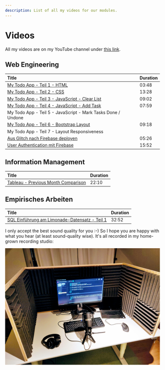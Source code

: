 ```yaml
---
description: List of all my videos for our modules.
---
```


# Videos

All my videos are on my YouTube channel under [this link](https://www.youtube.com/channel/UC4qYjwJaVh3uABOajAjUA0w/featured).

## Web Engineering

| Title | Duration |
| :--- | :--- |
| [My Todo App - Teil 1 - HTML](https://www.youtube.com/watch?v=K62YuAHHlBc) | 03:48 |
| [My Todo App - Teil 2 - CSS](https://www.youtube.com/watch?v=slVAbQKeT6s) | 13:28 |
| [My Todo App - Teil 3 - JavaScript - Clear List](https://www.youtube.com/watch?v=gADwe53QP1E) | 09:02 |
| [My Todo App - Teil 4 - JavaScript - Add Task](https://www.youtube.com/watch?v=UHlWDfDEu5Q) | 07:59 |
| My Todo App - Teil 5 - JavaScript - Mark Tasks Done / Undone |  |
| [My Todo App - Teil 6 - Bootstrap Layout](https://www.youtube.com/watch?v=WJSIZrQHdpU) | 09:18 |
| My Todo App - Teil 7 - Layout Responsiveness |  |
| [Aus Glitch nach Firebase deployen](https://www.youtube.com/watch?v=gmXkXvyXBfM) | 05:26 |
| [User Authentication mit Firebase](https://www.youtube.com/watch?v=mlgBPnm7tGs) | 15:52 |

## Information Management

| Title | Duration |
| :--- | :--- |
| [Tableau - Previous Month Comparison](https://www.youtube.com/watch?v=aB5GZqCfoGk) | 22:10 |

## Empirisches Arbeiten

| Title | Duration |
| :--- | :--- |
| [SQL Einführung am Limonade-Datensatz - Teil 1](https://www.youtube.com/watch?v=4n7hlrT7XBQ) | 32:52 |

I only accept the best sound quality for you :-\) So I hope you are happy with what you hear \(at least sound-quality wise\). It's all recorded in my home-grown recording studio:

![My DYI recording studio with an echo-killing booth](../.gitbook/assets/recording_studio.jpg)



